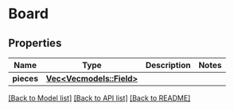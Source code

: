 # Board

## Properties
Name | Type | Description | Notes
------------ | ------------- | ------------- | -------------
**pieces** | [**Vec<Vec<models::Field>>**](array.md) |  | 

[[Back to Model list]](../README.md#documentation-for-models) [[Back to API list]](../README.md#documentation-for-api-endpoints) [[Back to README]](../README.md)


